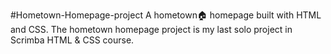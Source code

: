 #Hometown-Homepage-project
A hometown🏠 homepage built with HTML and CSS.
The hometown homepage project is my last solo project in Scrimba HTML & CSS course.

